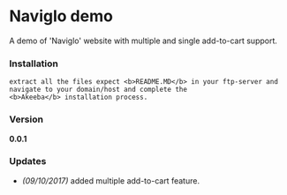 # Naviglo demo
A demo of 'Naviglo' website with multiple and single add-to-cart support.

### Installation
```
extract all the files expect <b>README.MD</b> in your ftp-server and navigate to your domain/host and complete the 
<b>Akeeba</b> installation process.
```

### Version
**0.0.1**


### Updates

 - *(09/10/2017)* added multiple add-to-cart feature.

